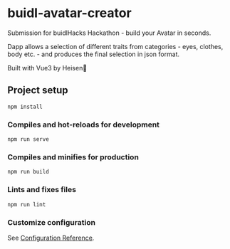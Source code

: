 # buidl-avatar-creator

Submission for buidlHacks Hackathon - build your Avatar in seconds.

Dapp allows a selection of different traits from categories - eyes, clothes, body etc. - and produces the final selection in json format.

Built with Vue3 by Heisen🍔

## Project setup
```
npm install
```

### Compiles and hot-reloads for development
```
npm run serve
```

### Compiles and minifies for production
```
npm run build
```

### Lints and fixes files
```
npm run lint
```

### Customize configuration
See [Configuration Reference](https://cli.vuejs.org/config/).
